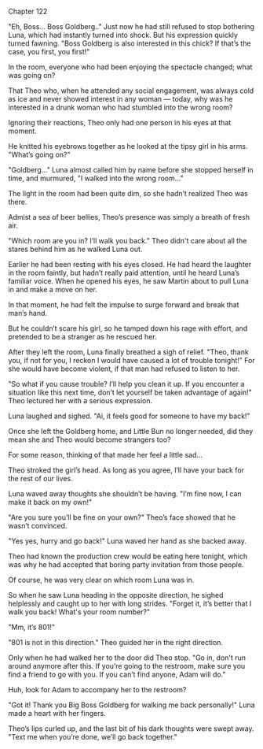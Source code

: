 Chapter 122

"Eh, Boss… Boss Goldberg.." Just now he had still refused to stop bothering Luna, which had instantly turned into shock. But his expression quickly turned fawning. "Boss Goldberg is also interested in this chick? If that’s the case, you first, you first!"


In the room, everyone who had been enjoying the spectacle changed; what was going on?


That Theo who, when he attended any social engagement, was always cold as ice and never showed interest in any woman — today, why was he interested in a drunk woman who had stumbled into the wrong room?


Ignoring their reactions, Theo only had one person in his eyes at that moment.


He knitted his eyebrows together as he looked at the tipsy girl in his arms. "What’s going on?"


"Goldberg…" Luna almost called him by name before she stopped herself in time, and murmured, "I walked into the wrong room…"


The light in the room had been quite dim, so she hadn’t realized Theo was there.


Admist a sea of beer bellies, Theo’s presence was simply a breath of fresh air.


"Which room are you in? I’ll walk you back." Theo didn't care about all the stares behind him as he walked Luna out.


Earlier he had been resting with his eyes closed. He had heard the laughter in the room faintly, but hadn’t really paid attention, until he heard Luna’s familiar voice. When he opened his eyes, he saw Martin about to pull Luna in and make a move on her.


In that moment, he had felt the impulse to surge forward and break that man’s hand.


But he couldn’t scare his girl, so he tamped down his rage with effort, and pretended to be a stranger as he rescued her.


After they left the room, Luna finally breathed a sigh of relief. "Theo, thank you, if not for you, I reckon I would have caused a lot of trouble tonight!" For she would have become violent, if that man had refused to listen to her.


"So what if you cause trouble? I’ll help you clean it up. If you encounter a situation like this next time, don’t let yourself be taken advantage of again!" Theo lectured her with a serious expression.


Luna laughed and sighed. "Ai, it feels good for someone to have my back!"


Once she left the Goldberg home, and Little Bun no longer needed, did they mean she and Theo would become strangers too?


For some reason, thinking of that made her feel a little sad…


Theo stroked the girl’s head. As long as you agree, I’ll have your back for the rest of our lives.


Luna waved away thoughts she shouldn’t be having. "I’m fine now, I can make it back on my own!"


"Are you sure you’ll be fine on your own?" Theo’s face showed that he wasn’t convinced.


"Yes yes, hurry and go back!" Luna waved her hand as she backed away.


Theo had known the production crew would be eating here tonight, which was why he had accepted that boring party invitation from those people.


Of course, he was very clear on which room Luna was in.


So when he saw Luna heading in the opposite direction, he sighed helplessly and caught up to her with long strides. "Forget it, it’s better that I walk you back! What's your room number?"


"Mm, it’s 801!"


"801 is not in this direction." Theo guided her in the right direction.


Only when he had walked her to the door did Theo stop. "Go in, don't run around anymore after this. If you’re going to the restroom, make sure you find a friend to go with you. If you can’t find anyone, Adam will do."


Huh, look for Adam to accompany her to the restroom?


"Got it! Thank you Big Boss Goldberg for walking me back personally!" Luna made a heart with her fingers.


Theo’s lips curled up, and the last bit of his dark thoughts were swept away. "Text me when you’re done, we’ll go back together."

